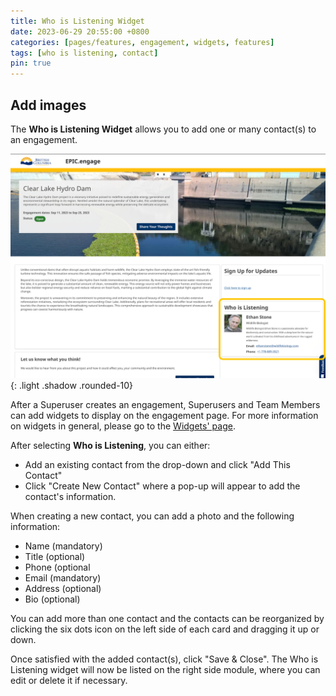 ```yaml
---
title: Who is Listening Widget
date: 2023-06-29 20:55:00 +0800
categories: [pages/features, engagement, widgets, features]
tags: [who is listening, contact]
pin: true
---
```


## Add images

The **Who is Listening Widget** allows you to add one or many contact(s) to an engagement.  

![Who is Listening Widget](/assets/UserGuideImages/Images/who-is-listening-widget/who-is-listening-widget-who-is-listening-widget-public-side.png){: .light .shadow .rounded-10}

After a Superuser creates an engagement, Superusers and Team Members can add widgets to display on the engagement page. For more information on widgets in general, please go to the [Widgets' page](/met-guide/posts/widgets/).

After selecting **Who is Listening**, you can either:
- Add an existing contact from the drop-down and click "Add This Contact"
- Click "Create New Contact" where a pop-up will appear to add the contact's information.

When creating a new contact, you can add a photo and the following information:

- Name (mandatory)
- Title (optional)
- Phone (optional
- Email (mandatory)
- Address (optional)
- Bio (optional)

You can add more than one contact and the contacts can be reorganized by clicking the six dots icon on the left side of each card and dragging it up or down.

Once satisfied with the added contact(s), click "Save &amp; Close". The Who is Listening widget will now be listed on the right side module, where you can edit or delete it if necessary.
